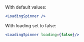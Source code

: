 With default values:
```jsx
<LoadingSpinner />

```

With loading set to false:

```jsx
<LoadingSpinner loading={false}/>

```

